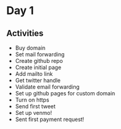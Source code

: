 # Day 1

## Activities
- Buy domain
- Set mail forwarding
- Create github repo
- Create initial page
- Add mailto link
- Get twitter handle
- Validate email forwarding
- Set up github pages for custom domain
- Turn on https
- Send first tweet
- Set up venmo!
- Sent first payment request!

